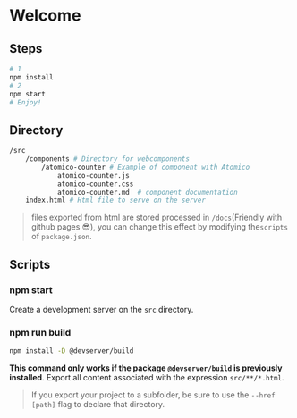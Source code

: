 # Welcome

## Steps

```bash
# 1
npm install
# 2
npm start
# Enjoy!
```

## Directory

```bash
/src
    /components # Directory for webcomponents
        /atomico-counter # Example of component with Atomico
            atomico-counter.js
            atomico-counter.css
            atomico-counter.md  # component documentation
    index.html # Html file to serve on the server
```

> files exported from html are stored processed in `/docs`(Friendly with github pages 😎), you can change this effect by modifying the`scripts` of `package.json`.

## Scripts

### npm start

Create a development server on the `src` directory.

### npm run build

```bash
npm install -D @devserver/build
```

**This command only works if the package `@devserver/build` is previously installed**. Export all content associated with the expression `src/**/*.html`.

> If you export your project to a subfolder, be sure to use the `--href [path]` flag to declare that directory.

